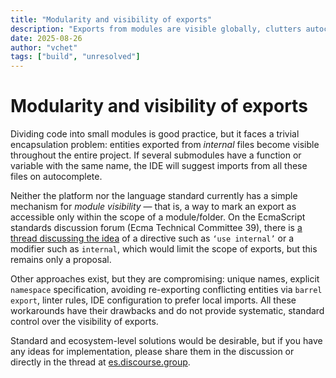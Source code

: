 ```yaml
---
title: "Modularity and visibility of exports"
description: "Exports from modules are visible globally, clutters autocomplete in the IDE, and prevents code encapsulation — analysis of the problem and possible workarounds."
date: 2025-08-26
author: "vchet"
tags: ["build", "unresolved"]
---
```


# Modularity and visibility of exports

Dividing code into small modules is good practice, but it faces a trivial encapsulation problem: entities exported from *internal* files become visible throughout the entire project. If several submodules have a function or variable with the same name, the IDE will suggest imports from all these files on autocomplete.

Neither the platform nor the language standard currently has a simple mechanism for *module visibility* — that is, a way to mark an export as accessible only within the scope of a module/folder. On the EcmaScript standards discussion forum (Ecma Technical Committee 39), there is [a thread discussing the idea](https://es.discourse.group/t/module-level-export-visibility-use-internal-directive-or-export-internal-syntax/2355) of a directive such as `‘use internal’` or a modifier such as `internal`, which would limit the scope of exports, but this remains only a proposal.

Other approaches exist, but they are compromising: unique names, explicit `namespace` specification, avoiding re-exporting conflicting entities via `barrel export`, linter rules, IDE configuration to prefer local imports. All these workarounds have their drawbacks and do not provide systematic, standard control over the visibility of exports.

Standard and ecosystem-level solutions would be desirable, but if you have any ideas for implementation, please share them in the discussion or directly in the thread at [es.discourse.group](https://es.discourse.group/t/module-level-export-visibility-use-internal-directive-or-export-internal-syntax/2355).
